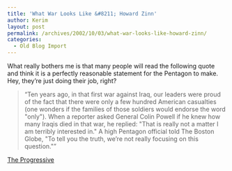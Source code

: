 ```yaml
---
title: 'What War Looks Like &#8211; Howard Zinn'
author: Kerim
layout: post
permalink: /archives/2002/10/03/what-war-looks-like-howard-zinn/
categories:
  - Old Blog Import
---
```

What really bothers me is that many people will read the following quote and think it is a perfectly reasonable statement for the Pentagon to make. Hey, they&#8217;re just doing their job, right?


>   &#8220;Ten years ago, in that first war against Iraq, our leaders were proud of the fact that there were only a few hundred American casualties (one wonders if the families of those soldiers would endorse the word "only"). When a reporter asked General Colin Powell if he knew how many Iraqis died in that war, he replied: "That is really not a matter I am terribly interested in." A high Pentagon official told The Boston Globe, "To tell you the truth, we&#8217;re not really focusing on this question."&#8221;


<a href="http://www.progressive.org/oct02/zinn1002.html" onclick="_gaq.push(['_trackEvent', 'outbound-article', 'http://www.progressive.org/oct02/zinn1002.html', 'The Progressive']);" >The Progressive</a>

